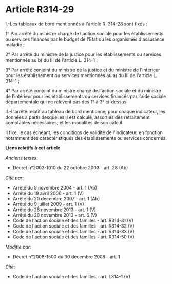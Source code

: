# Article R314-29

I.-Les tableaux de bord mentionnés à l'article R. 314-28 sont fixés : 

1° Par arrêté du ministre chargé de l'action sociale pour les établissements ou services financés par le budget de l'Etat ou
les organismes d'assurance maladie ; 

2° Par arrêté du ministre de la justice pour les établissements ou services mentionnés au b) du III de l'article L. 314-1 ; 

3° Par arrêté conjoint du ministre de la justice et du ministre de l'intérieur pour les établissement ou services mentionnés
au a) du III de l'article L. 314-1 ; 

4° Par arrêté conjoint du ministre chargé de l'action sociale et du ministre de l'intérieur pour les établissements ou
services financés par l'aide sociale départementale qui ne relèvent pas des 1° à 3° ci-dessus. 

II.-L'arrêté relatif au tableau de bord mentionne, pour chaque indicateur, les données à partir desquelles il est calculé,
assorties des retraitement comptables nécessaires, et les modalités de son calcul. 

Il fixe, le cas échéant, les conditions de validité de l'indicateur, en fonction notamment des caractéristiques des
établissements ou services concernés.

**Liens relatifs à cet article**

_Anciens textes_:

  - Décret n°2003-1010 du 22 octobre 2003 - art. 28 (Ab)

_Cité par_:

  - Arrêté du 5 novembre 2004 - art. 1 (Ab)
  - Arrêté du 19 avril 2006 - art. 1 (V)
  - Arrêté du 20 décembre 2007 - art. 1 (Ab)
  - Arrêté du 9 juillet 2009 - art. 1 (V)
  - Arrêté du 28 novembre 2013 - art. 1 (V)
  - Arrêté du 28 novembre 2013 - art. 6 (V)
  - Code de l'action sociale et des familles - art. R314-31 (V)
  - Code de l'action sociale et des familles - art. R314-32 (V)
  - Code de l'action sociale et des familles - art. R314-33 (V)
  - Code de l'action sociale et des familles - art. R314-50 (V)

_Modifié par_:

  - Décret n°2008-1500 du 30 décembre 2008 - art. 1

_Cite_:

  - Code de l'action sociale et des familles - art. L314-1 (V)
